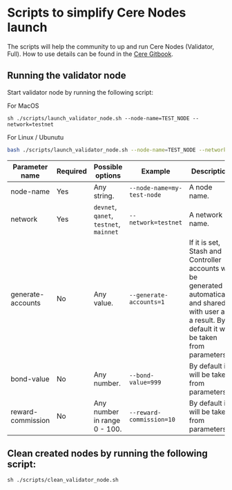 ﻿# Scripts to simplify Cere Nodes launch

The scripts will help the community to up and run Cere Nodes (Validator, Full). How to use details can be found in the [Cere Gitbook](https://cere-network.gitbook.io/cere-network/node/install-and-update/start-a-node).

## Running the validator node

Start validator node by running the following script:

For MacOS
```shell
sh ./scripts/launch_validator_node.sh --node-name=TEST_NODE --network=testnet
```
For Linux / Ubunutu
```bash
bash ./scripts/launch_validator_node.sh --node-name=TEST_NODE --network=testnet
```

| Parameter name    | Required | Possible options             | Example                    | Description                                                                                                                                                |
|-------------------|----------|------------------------------|----------------------------|------------------------------------------------------------------------------------------------------------------------------------------------------------|
| node-name         | Yes      | Any string.                  | `--node-name=my-test-node` | A node name.                                                                                                                                               |
| network           | Yes      | `devnet`, `qanet`, `testnet`, `mainnet`     | `--network=testnet`        | A network name.                                                                                                                                            |
| generate-accounts | No       | Any value.                   | `--generate-accounts=1`    | If it is set, Stash and Controller accounts will be generated automatically and shared with user as a result. By default it will be taken from parameters. |
| bond-value        | No       | Any number.                  | `--bond-value=999`         | By default it will be taken from parameters.                                                                                                               |
| reward-commission | No       | Any number in range 0 - 100. | `--reward-commission=10`   | By default it will be taken from parameters.                                                                                                               |

## Clean created nodes by running the following script:

```shell
sh ./scripts/clean_validator_node.sh
```

